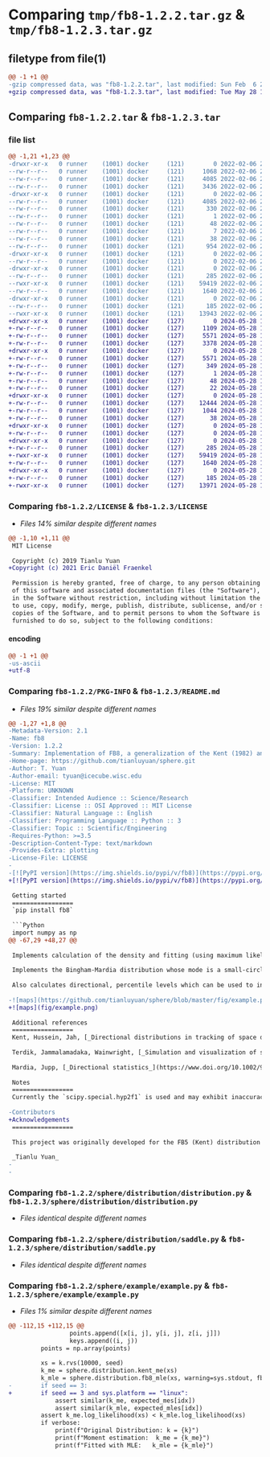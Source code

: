 # Comparing `tmp/fb8-1.2.2.tar.gz` & `tmp/fb8-1.2.3.tar.gz`

## filetype from file(1)

```diff
@@ -1 +1 @@
-gzip compressed data, was "fb8-1.2.2.tar", last modified: Sun Feb  6 21:37:08 2022, max compression
+gzip compressed data, was "fb8-1.2.3.tar", last modified: Tue May 28 18:45:47 2024, max compression
```

## Comparing `fb8-1.2.2.tar` & `fb8-1.2.3.tar`

### file list

```diff
@@ -1,21 +1,23 @@
-drwxr-xr-x   0 runner    (1001) docker     (121)        0 2022-02-06 21:37:08.807777 fb8-1.2.2/
--rw-r--r--   0 runner    (1001) docker     (121)     1068 2022-02-06 21:36:59.000000 fb8-1.2.2/LICENSE
--rw-r--r--   0 runner    (1001) docker     (121)     4085 2022-02-06 21:37:08.807777 fb8-1.2.2/PKG-INFO
--rw-r--r--   0 runner    (1001) docker     (121)     3436 2022-02-06 21:36:59.000000 fb8-1.2.2/README.md
-drwxr-xr-x   0 runner    (1001) docker     (121)        0 2022-02-06 21:37:08.803777 fb8-1.2.2/fb8.egg-info/
--rw-r--r--   0 runner    (1001) docker     (121)     4085 2022-02-06 21:37:08.000000 fb8-1.2.2/fb8.egg-info/PKG-INFO
--rw-r--r--   0 runner    (1001) docker     (121)      330 2022-02-06 21:37:08.000000 fb8-1.2.2/fb8.egg-info/SOURCES.txt
--rw-r--r--   0 runner    (1001) docker     (121)        1 2022-02-06 21:37:08.000000 fb8-1.2.2/fb8.egg-info/dependency_links.txt
--rw-r--r--   0 runner    (1001) docker     (121)       48 2022-02-06 21:37:08.000000 fb8-1.2.2/fb8.egg-info/requires.txt
--rw-r--r--   0 runner    (1001) docker     (121)        7 2022-02-06 21:37:08.000000 fb8-1.2.2/fb8.egg-info/top_level.txt
--rw-r--r--   0 runner    (1001) docker     (121)       38 2022-02-06 21:37:08.807777 fb8-1.2.2/setup.cfg
--rw-r--r--   0 runner    (1001) docker     (121)      954 2022-02-06 21:36:59.000000 fb8-1.2.2/setup.py
-drwxr-xr-x   0 runner    (1001) docker     (121)        0 2022-02-06 21:37:08.803777 fb8-1.2.2/sphere/
--rw-r--r--   0 runner    (1001) docker     (121)        0 2022-02-06 21:36:59.000000 fb8-1.2.2/sphere/__init__.py
-drwxr-xr-x   0 runner    (1001) docker     (121)        0 2022-02-06 21:37:08.803777 fb8-1.2.2/sphere/distribution/
--rw-r--r--   0 runner    (1001) docker     (121)      285 2022-02-06 21:36:59.000000 fb8-1.2.2/sphere/distribution/__init__.py
--rwxr-xr-x   0 runner    (1001) docker     (121)    59419 2022-02-06 21:36:59.000000 fb8-1.2.2/sphere/distribution/distribution.py
--rw-r--r--   0 runner    (1001) docker     (121)     1640 2022-02-06 21:36:59.000000 fb8-1.2.2/sphere/distribution/saddle.py
-drwxr-xr-x   0 runner    (1001) docker     (121)        0 2022-02-06 21:37:08.803777 fb8-1.2.2/sphere/example/
--rw-r--r--   0 runner    (1001) docker     (121)      185 2022-02-06 21:36:59.000000 fb8-1.2.2/sphere/example/__init__.py
--rwxr-xr-x   0 runner    (1001) docker     (121)    13943 2022-02-06 21:36:59.000000 fb8-1.2.2/sphere/example/example.py
+drwxr-xr-x   0 runner    (1001) docker     (127)        0 2024-05-28 18:45:47.383672 fb8-1.2.3/
+-rw-r--r--   0 runner    (1001) docker     (127)     1109 2024-05-28 18:45:43.000000 fb8-1.2.3/LICENSE
+-rw-r--r--   0 runner    (1001) docker     (127)     5571 2024-05-28 18:45:47.383672 fb8-1.2.3/PKG-INFO
+-rw-r--r--   0 runner    (1001) docker     (127)     3378 2024-05-28 18:45:43.000000 fb8-1.2.3/README.md
+drwxr-xr-x   0 runner    (1001) docker     (127)        0 2024-05-28 18:45:47.383672 fb8-1.2.3/fb8.egg-info/
+-rw-r--r--   0 runner    (1001) docker     (127)     5571 2024-05-28 18:45:47.000000 fb8-1.2.3/fb8.egg-info/PKG-INFO
+-rw-r--r--   0 runner    (1001) docker     (127)      349 2024-05-28 18:45:47.000000 fb8-1.2.3/fb8.egg-info/SOURCES.txt
+-rw-r--r--   0 runner    (1001) docker     (127)        1 2024-05-28 18:45:47.000000 fb8-1.2.3/fb8.egg-info/dependency_links.txt
+-rw-r--r--   0 runner    (1001) docker     (127)       48 2024-05-28 18:45:47.000000 fb8-1.2.3/fb8.egg-info/requires.txt
+-rw-r--r--   0 runner    (1001) docker     (127)       22 2024-05-28 18:45:47.000000 fb8-1.2.3/fb8.egg-info/top_level.txt
+drwxr-xr-x   0 runner    (1001) docker     (127)        0 2024-05-28 18:45:47.383672 fb8-1.2.3/paper/
+-rw-r--r--   0 runner    (1001) docker     (127)    12444 2024-05-28 18:45:43.000000 fb8-1.2.3/paper/fig.py
+-rw-r--r--   0 runner    (1001) docker     (127)     1044 2024-05-28 18:45:43.000000 fb8-1.2.3/pyproject.toml
+-rw-r--r--   0 runner    (1001) docker     (127)       38 2024-05-28 18:45:47.383672 fb8-1.2.3/setup.cfg
+drwxr-xr-x   0 runner    (1001) docker     (127)        0 2024-05-28 18:45:47.383672 fb8-1.2.3/sphere/
+-rw-r--r--   0 runner    (1001) docker     (127)        0 2024-05-28 18:45:43.000000 fb8-1.2.3/sphere/__init__.py
+drwxr-xr-x   0 runner    (1001) docker     (127)        0 2024-05-28 18:45:47.383672 fb8-1.2.3/sphere/distribution/
+-rw-r--r--   0 runner    (1001) docker     (127)      285 2024-05-28 18:45:43.000000 fb8-1.2.3/sphere/distribution/__init__.py
+-rwxr-xr-x   0 runner    (1001) docker     (127)    59419 2024-05-28 18:45:43.000000 fb8-1.2.3/sphere/distribution/distribution.py
+-rw-r--r--   0 runner    (1001) docker     (127)     1640 2024-05-28 18:45:43.000000 fb8-1.2.3/sphere/distribution/saddle.py
+drwxr-xr-x   0 runner    (1001) docker     (127)        0 2024-05-28 18:45:47.383672 fb8-1.2.3/sphere/example/
+-rw-r--r--   0 runner    (1001) docker     (127)      185 2024-05-28 18:45:43.000000 fb8-1.2.3/sphere/example/__init__.py
+-rwxr-xr-x   0 runner    (1001) docker     (127)    13971 2024-05-28 18:45:43.000000 fb8-1.2.3/sphere/example/example.py
```

### Comparing `fb8-1.2.2/LICENSE` & `fb8-1.2.3/LICENSE`

 * *Files 14% similar despite different names*

```diff
@@ -1,10 +1,11 @@
 MIT License
 
 Copyright (c) 2019 Tianlu Yuan
+Copyright (c) 2021 Eric Daniël Fraenkel
 
 Permission is hereby granted, free of charge, to any person obtaining a copy
 of this software and associated documentation files (the "Software"), to deal
 in the Software without restriction, including without limitation the rights
 to use, copy, modify, merge, publish, distribute, sublicense, and/or sell
 copies of the Software, and to permit persons to whom the Software is
 furnished to do so, subject to the following conditions:
```

#### encoding

```diff
@@ -1 +1 @@
-us-ascii
+utf-8
```

### Comparing `fb8-1.2.2/PKG-INFO` & `fb8-1.2.3/README.md`

 * *Files 19% similar despite different names*

```diff
@@ -1,27 +1,8 @@
-Metadata-Version: 2.1
-Name: fb8
-Version: 1.2.2
-Summary: Implementation of FB8, a generalization of the Kent (1982) and Bingham-Mardia (1978) distributions on a sphere
-Home-page: https://github.com/tianluyuan/sphere.git
-Author: T. Yuan
-Author-email: tyuan@icecube.wisc.edu
-License: MIT
-Platform: UNKNOWN
-Classifier: Intended Audience :: Science/Research
-Classifier: License :: OSI Approved :: MIT License
-Classifier: Natural Language :: English
-Classifier: Programming Language :: Python :: 3
-Classifier: Topic :: Scientific/Engineering
-Requires-Python: >=3.5
-Description-Content-Type: text/markdown
-Provides-Extra: plotting
-License-File: LICENSE
-
-[![PyPI version](https://img.shields.io/pypi/v/fb8)](https://pypi.org/project/fb8) [![Build Status](https://github.com/tianluyuan/sphere/actions/workflows/python-app.yml/badge.svg)](https://github.com/tianluyuan/sphere/actions) [![Python versions](https://img.shields.io/pypi/pyversions/fb8)](https://pypi.org/project/fb8)
+[![PyPI version](https://img.shields.io/pypi/v/fb8)](https://pypi.org/project/fb8) [![Build Status](https://github.com/tianluyuan/sphere/actions/workflows/checks.yml/badge.svg)](https://github.com/tianluyuan/sphere/actions) [![Python versions](https://img.shields.io/pypi/pyversions/fb8)](https://pypi.org/project/fb8)
 
 Getting started
 =================
 `pip install fb8`
 
 ```Python
 import numpy as np
@@ -67,29 +48,27 @@
 
 Implements calculation of the density and fitting (using maximum likelihood estimate) of the Kent distribution based on Kent ([1982](https://doi.org/10.1111/j.2517-6161.1982.tb01189.x)). A unittest is performed if distribution.py is called from the command line.
 
 Implements the Bingham-Mardia distribution whose mode is a small-circle on the sphere based on Bingham, Mardia ([1978](https://doi.org/10.1093/biomet/65.2.379)).
 
 Also calculates directional, percentile levels which can be used to indicate the N% highest-posterior-density regions in the sky.
 
-![maps](https://github.com/tianluyuan/sphere/blob/master/fig/example.png?raw=true)
+![maps](fig/example.png)
 
 Additional references
 =================
 Kent, Hussein, Jah, [_Directional distributions in tracking of space debris_](https://ieeexplore.ieee.org/abstract/document/7528139) 
 
 Terdik, Jammalamadaka, Wainwright, [_Simulation and visualization of spherical distributions_](https://www.researchgate.net/profile/Gyorgy_Terdik/publication/324605982_Simulation_and_Visualization_of_Spherical_Distributions/links/5ad8edceaca272fdaf81fe04/Simulation-and-Visualization-of-Spherical-Distributions.pdf)
 
 Mardia, Jupp, [_Directional statistics_](https://www.doi.org/10.1002/9780470316979)
 
 Notes
 =================
 Currently the `scipy.special.hyp2f1` is used and may exhibit inaccuracies for large parameters. See github [issues](https://github.com/scipy/scipy/issues?utf8=%E2%9C%93&q=is%3Aissue+is%3Aopen+hyp2f1).
 
-Contributors
+Acknowledgements
 =================
 
 This project was originally developed for the FB5 (Kent) distribution [here](https://github.com/edfraenkel/kent_distribution).
 
 _Tianlu Yuan_
-
-
```

### Comparing `fb8-1.2.2/sphere/distribution/distribution.py` & `fb8-1.2.3/sphere/distribution/distribution.py`

 * *Files identical despite different names*

### Comparing `fb8-1.2.2/sphere/distribution/saddle.py` & `fb8-1.2.3/sphere/distribution/saddle.py`

 * *Files identical despite different names*

### Comparing `fb8-1.2.2/sphere/example/example.py` & `fb8-1.2.3/sphere/example/example.py`

 * *Files 1% similar despite different names*

```diff
@@ -112,15 +112,15 @@
                 points.append([x[i, j], y[i, j], z[i, j]])
                 keys.append((i, j))
         points = np.array(points)
 
         xs = k.rvs(10000, seed)
         k_me = sphere.distribution.kent_me(xs)
         k_mle = sphere.distribution.fb8_mle(xs, warning=sys.stdout, fb5_only=True)
-        if seed == 3:
+        if seed == 3 and sys.platform == "linux":
             assert similar(k_me, expected_mes[idx])
             assert similar(k_mle, expected_mles[idx])
         assert k_me.log_likelihood(xs) < k_mle.log_likelihood(xs)
         if verbose:
             print(f"Original Distribution: k = {k}")
             print(f"Moment estimation:  k_me = {k_me}")
             print(f"Fitted with MLE:   k_mle = {k_mle}")
```

